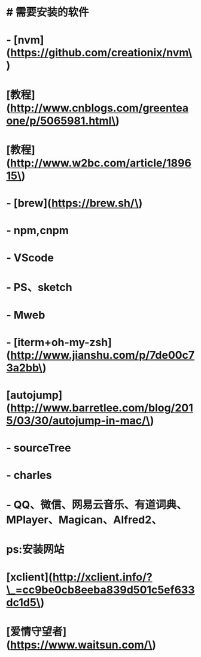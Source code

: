 # \# 需要安装的软件

# 

# - \[nvm\]\(https://github.com/creationix/nvm\)

#   \[教程\]\(http://www.cnblogs.com/greenteaone/p/5065981.html\)

#   \[教程\]\(http://www.w2bc.com/article/189615\)

# - \[brew\]\(https://brew.sh/\)

# - npm,cnpm

# - VScode

# - PS、sketch

# - Mweb

# - \[iterm+oh-my-zsh\]\(http://www.jianshu.com/p/7de00c73a2bb\)

# \[autojump\]\(http://www.barretlee.com/blog/2015/03/30/autojump-in-mac/\)

# - sourceTree

# - charles

# - QQ、微信、网易云音乐、有道词典、MPlayer、Magican、Alfred2、

# 

# ps:安装网站

# \[xclient\]\(http://xclient.info/?\_=cc9be0cb8eeba839d501c5ef633dc1d5\)

# \[爱情守望者\]\(https://www.waitsun.com/\)



